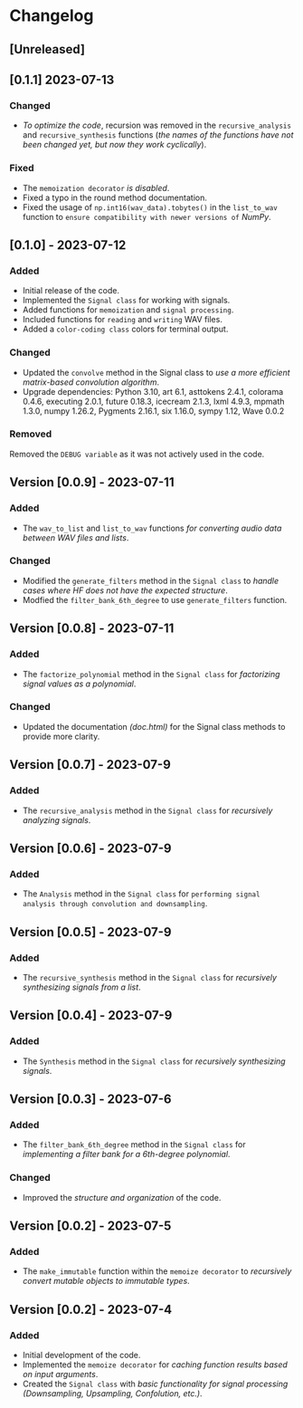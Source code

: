 # Changelog
## [Unreleased]

## [0.1.1] 2023-07-13

### Changed

- *To optimize the code*, recursion was removed in the `recursive_analysis` and `recursive_synthesis` functions (*the names of the functions have not been changed yet, but now they work cyclically*).

### Fixed

- The `memoization decorator` *is disabled*.
- Fixed a typo in the round method documentation.
- Fixed the usage of `np.int16(wav_data).tobytes()` in the `list_to_wav` function to `ensure compatibility with newer versions of` *NumPy*.

## [0.1.0] - 2023-07-12

### Added

- Initial release of the code.
- Implemented the `Signal class` for working with signals.
- Added functions for `memoization` and `signal processing`.
- Included functions for `reading` and `writing` WAV files.
- Added a `color-coding class` colors for terminal output.

### Changed

- Updated the `convolve` method in the Signal class to *use a more efficient matrix-based convolution algorithm*.
- Upgrade dependencies: Python 3.10, art 6.1, asttokens 2.4.1, colorama 0.4.6, executing 2.0.1, future 0.18.3, icecream 2.1.3, lxml 4.9.3, mpmath 1.3.0, numpy 1.26.2, Pygments 2.16.1, six 1.16.0, sympy 1.12, Wave 0.0.2

### Removed

Removed the `DEBUG variable` as it was not actively used in the code.

## Version [0.0.9] - 2023-07-11

### Added

- The `wav_to_list` and `list_to_wav` functions *for converting audio data between WAV files and lists*.

### Changed

- Modified the `generate_filters` method in the `Signal class` to *handle cases where HF does not have the expected structure*.
- Modfied the  `filter_bank_6th_degree` to use `generate_filters` function.

## Version [0.0.8] - 2023-07-11

### Added

- The `factorize_polynomial` method in the `Signal class` for *factorizing signal values as a polynomial*.

### Changed

- Updated the documentation *(doc.html)* for the Signal class methods to provide more clarity.

## Version [0.0.7] - 2023-07-9

### Added
- The `recursive_analysis` method in the `Signal class` for *recursively analyzing signals*.

## Version [0.0.6] - 2023-07-9

### Added

- The `Analysis` method in the `Signal class` for `performing signal analysis through convolution and downsampling`.

## Version [0.0.5] - 2023-07-9

### Added
- The `recursive_synthesis` method in the `Signal class` for *recursively synthesizing signals from a list*.

## Version [0.0.4] - 2023-07-9

### Added
- The `Synthesis` method in the `Signal class` for *recursively synthesizing signals*.

## Version [0.0.3] - 2023-07-6

### Added

- The `filter_bank_6th_degree` method in the `Signal class` for *implementing a filter bank for a 6th-degree polynomial*.

### Changed

- Improved the *structure and organization* of the code.

## Version [0.0.2] - 2023-07-5

### Added 
- The `make_immutable` function within the `memoize decorator` to *recursively convert mutable objects to immutable types*.

## Version [0.0.2] - 2023-07-4

### Added
- Initial development of the code.
- Implemented the `memoize decorator` for *caching function results based on input arguments*.
- Created the `Signal class` with *basic functionality for signal processing (Downsampling, Upsampling, Confolution, etc.)*.